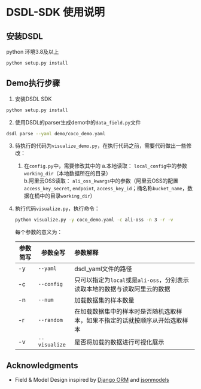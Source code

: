 # DSDL-SDK 使用说明

## 安装DSDL

python 环境3.8及以上
```bash
python setup.py install
```

## Demo执行步骤

1. 安装DSDL SDK
```bash
python setup.py install
```

2. 使用DSDL的parser生成demo中的`data_field.py`文件
```bash
dsdl parse --yaml demo/coco_demo.yaml
```

3. 待执行的代码为`visualize_demo.py`，在执行代码之前，需要代码做出一些修改：

   1. 在`config.py`中，需要修改其中的
      a.本地读取： `local_config`中的参数`working_dir`（本地数据所在的目录）    
      b.阿里云OSS读取： `ali_oss_kwargs`中的参数（阿里云OSS的配置`access_key_secret`, `endpoint`, `access_key_id`；桶名称`bucket_name`，数据在桶中的目录`working_dir`）  

4. 执行代码`visualize.py`，执行命令：

   ```bash
   python visualize.py -y coco_demo.yaml -c ali-oss -n 3 -r -v
   ```

   每个参数的意义为：

   | 参数简写 | 参数全写      | 参数解释                                                     |
   | -------- | ------------- | :----------------------------------------------------------- |
   | -y       | `--yaml`      | dsdl_yaml文件的路径                                          |
   | -c       | `--config`    | 只可以指定为`local`或是`ali-oss`，分别表示读取本地的数据与读取阿里云的数据 |
   | -n       | `--num`       | 加载数据集的样本数量                                         |
   | -r       | `--random`    | 在加载数据集中的样本时是否随机选取样本，如果不指定的话就按顺序从开始选取样本 |
   | -v       | `--visualize` | 是否将加载的数据进行可视化展示                               |


## Acknowledgments

* Field & Model Design inspired by [Django ORM](https://www.djangoproject.com/) and [jsonmodels](https://github.com/jazzband/jsonmodels)

